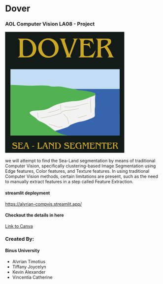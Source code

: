 # Dover
### AOL Computer Vision LA08 - Project
<div>
  <img src = "Dover-Cover.png" alt = "Logo"> <br>
  <p>
  we will attempt to find the Sea-Land segmentation by means of traditional Computer Vision, specifically clustering-based Image Segmentation using Edge features, Color features, and Texture features. In using traditional Computer Vision methods, certain limitations are present, such as the need to manually extract features in a step called Feature Extraction.
  </p>
</div>

#### streamlit deployment
https://alvrian-compvis.streamlit.app/

#### Checkout the details in here
[Link to Canva](https://www.canva.com/design/DAGW5wF8mH0/YOoox5zqUsYZgjjTqZWfDQ/edit?utm_content=DAGW5wF8mH0&utm_campaign=designshare&utm_medium=link2&utm_source=sharebutton_) <br>

### Created By:
#### Binus University
- Alvrian Timotius
- Tiffany Joycelyn
- Kevin Alexander
- Vincentia Catherine

